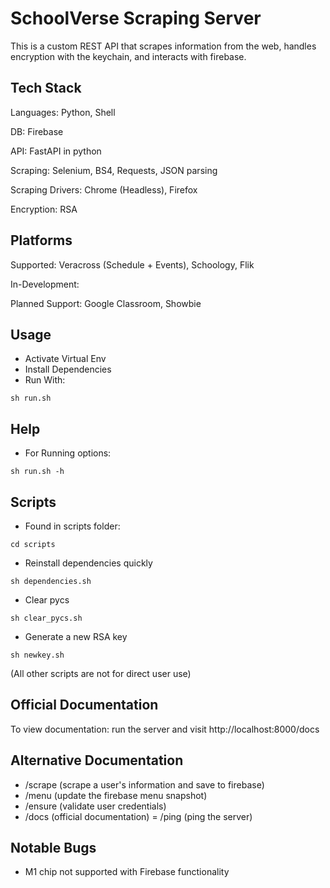 # SchoolVerse Scraping Server
This is a custom REST API that scrapes information from the web, handles encryption with the keychain, and interacts with firebase. 

## Tech Stack
Languages: Python, Shell

DB: Firebase

API: FastAPI in python

Scraping: Selenium, BS4, Requests, JSON parsing

Scraping Drivers: Chrome (Headless), Firefox

Encryption: RSA

## Platforms
Supported: Veracross (Schedule + Events), Schoology, Flik

In-Development:

Planned Support: Google Classroom, Showbie

## Usage
- Activate Virtual Env
- Install Dependencies
- Run With:
~~~
sh run.sh
~~~

## Help
- For Running options:
~~~
sh run.sh -h
~~~

## Scripts
- Found in scripts folder:
~~~
cd scripts
~~~
- Reinstall dependencies quickly
~~~
sh dependencies.sh
~~~
- Clear pycs
~~~
sh clear_pycs.sh
~~~
- Generate a new RSA key
~~~
sh newkey.sh
~~~

(All other scripts are not for direct user use)

## Official Documentation
To view documentation: run the server and visit http://localhost:8000/docs

## Alternative Documentation
- /scrape (scrape a user's information and save to firebase)
- /menu (update the firebase menu snapshot)
- /ensure (validate user credentials)
- /docs (official documentation)
= /ping (ping the server)   

## Notable Bugs
- M1 chip not supported with Firebase functionality

